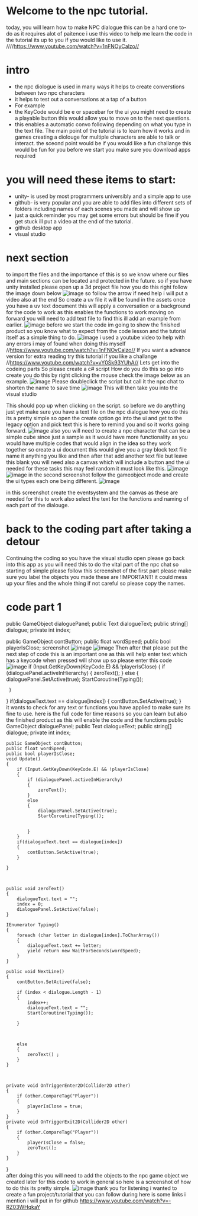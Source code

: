 # Welcome to the npc tutorial.
today, you will learn how to make NPC dialogue
this can be a hard one to-do as it requires alot of paitence 
i use this video to help me learn the code in the tutorial its up to you if you would like to use it.
////https://www.youtube.com/watch?v=1nFNOyCalzo//
# intro
* the npc diologue is used in many ways it helps to create converstions between two npc characters
* it helps to test out a conversations at a tap of a button
* For example
* the KeyCode would be e or spacebar for the ui you might need to create a playable button this would allow you to move on to the next questions.
* this enables a automatic convo following depending on what you type in the text file.
  The main point of the tutorial is to learn how it works and in games creating a diolouge for multiple characters are able to talk or interact.
  the sceond point would be if you would like a fun challange this would be fun for you
  before we start you make sure you download apps required
# you will need these items to start:
* unity- is used by most programmers universibly and a simple app to use 
* github- is very popular and you are able to add files into different sets of folders including names of each scenes you made and will show up
* just a quick reminder you may get some errors but should be fine if you get stuck ill put a video at the end of the tutorial.
* github desktop app
* visual studio
# next section 
to import the files and the importance of this is so we know where our files and main sections can be located and protected in the future.
so if you have unity installed please open up a 3d project file how you do this right follow the image down below 
![image](https://github.com/user-attachments/assets/ffe63c4e-3526-437f-a24a-d395af2b016c)
so follow the arrow if need help i will put a video also at the end 
So create a uv file it will be found in the assets 
once you have a uv text document this will apply a conversation or a background for the code to work as this enables the functions to work moving on forward you will need to add text file to find this ill add an example from earlier. 
![image](https://github.com/user-attachments/assets/0efd9c23-07b5-4c13-8a4f-a5045a960168)
before we start the code im going to show the finished product so you know what to expect from the code lesson and the tutorial itself as a simple thing to do.
![image](https://github.com/user-attachments/assets/740099bf-7917-43d5-b25a-9a35352152f0)
i used a youtube video to help with any errors i may of found when doing this myself
//https://www.youtube.com/watch?v=1nFNOyCalzo//
If you want a advance version for extra reading try this tutorial if you like a challange
//https://www.youtube.com/watch?v=vY0Sk93YUhA//
 Lets get into the codeing parts So please create a c# script 
 How do you do this so go into create you do this by right clicking the mouse check the image below as an example.
 ![image](https://github.com/user-attachments/assets/096173a5-7098-4055-8850-873498f12690)
Please doubleclick the script but call it the npc chat to shorten the name to save time 
![image](https://github.com/user-attachments/assets/ace42129-e723-44d5-92ce-f2de33a836dd)
This will then take you into the visual studio

This should pop up when clicking on the script.
so before we do anything just yet make sure you have a text file on the npc dialogue how you do this its a pretty simple
so open the create option go into the ui and get to the legacy option and pick text this is here to remind you and so it works going forward.
![image](https://github.com/user-attachments/assets/0377b739-6280-49ac-b914-94fdb681aecc)
also you will need to create a npc character that can be a simple cube since just a sample as it would have more functionality as you would have multiple codes that would align in the idea so they work together
so create a ui document this would give you a gray block text file name it anything you like 
and then after that add another text file but leave this blank you will need also a canvas which will include a button and the ui needed for these tasks this may feel random it must look like this.
![image](https://github.com/user-attachments/assets/706aae83-b9e8-4bf2-84c4-1beb6e037532)
![image](https://github.com/user-attachments/assets/4a1806e1-c5b6-4f7d-a00a-f7a8362a6d6b)
in the second screenshot follow the gameobject mode and create the ui types each one being different.
![image](https://github.com/user-attachments/assets/06dad15d-4116-446d-a48e-44a79ece7935)

in this screenshot create the eventsystem and the canvas as these are needed for this to work also select the text for the functions and naming of each part of the dialouge.
# back to the coding part after taking a detour
Continuing the coding so you have the visual studio open please go back into this app as you will need this to do the vital part of the npc chat so starting of simple please follow this screenshot of the first part please make sure you label the objects you made these are !IMPORTANT! it could mess up your files and the whole thing if not careful so please copy the names.
# code part 1
public GameObject dialoguePanel;
public Text dialogueText;
public string[] dialogue;
private int index;

public GameObject contButton;
public float wordSpeed;
public bool playerIsClose;
screenshot
![image](https://github.com/user-attachments/assets/62eb80b3-c693-467b-8137-c027b9d2f8c8)
![image](https://github.com/user-attachments/assets/91ec8d33-3a04-4958-8018-b639e9086906)
Then after that please put the next step of code this is an important one as this will help enter text which has a keycode when pressed will show up
so please enter this code
![image](https://github.com/user-attachments/assets/d0594950-4dd4-4fbe-b155-22f7d6c08632)
 if (Input.GetKeyDown(KeyCode.E) && !playerIsClose)
 {
     if (dialoguePanel.activeInHierarchy)
     {
         zeroText();
     }
     else
     {
         dialoguePanel.SetActive(true);
         StartCoroutine(Typing());


     }
 }
 if(dialogueText.text == dialogue[index])
 {
     contButton.SetActive(true);
 }    
it wants to check for any text or functions you have applied to make sure its fine to use.
here is the full code for time reasons so you can learn but also the finished product as this will enable the code and the functions 
    public GameObject dialoguePanel;
    public Text dialogueText;
    public string[] dialogue;
    private int index;

    public GameObject contButton;
    public float wordSpeed;
    public bool playerIsClose;
    void Update()
    {
        if (Input.GetKeyDown(KeyCode.E) && !playerIsClose)
        {
            if (dialoguePanel.activeInHierarchy)
            {
                zeroText();
            }
            else
            {
                dialoguePanel.SetActive(true);
                StartCoroutine(Typing());


            }
        }
        if(dialogueText.text == dialogue[index])
        {
            contButton.SetActive(true);
        }    

    }



    public void zeroText()
    {
        dialogueText.text = "";
        index = 0;
        dialoguePanel.SetActive(false);
    }

    IEnumerator Typing()
    {
        foreach (char letter in dialogue[index].ToCharArray())
        {
            dialogueText.text += letter;
            yield return new WaitForSeconds(wordSpeed);
        }
    }

    public void NextLine()
    {
        contButton.SetActive(false);

        if (index < dialogue.Length - 1)
        {
            index++;
            dialogueText.text = "";
            StartCoroutine(Typing());

        }

        
        
        else
        {
            zeroText() ;
        }
    }



    private void OnTriggerEnter2D(Collider2D other)
    {
        if (other.CompareTag("Player"))
        {
            playerIsClose = true;
        }
    }
    private void OnTriggerExit2D(Collider2D other)
    {
        if (other.CompareTag("Player"))
        {
            playerIsClose = false;
            zeroText();
        }
    }

}     
after doing this you will need to add the objects to the npc game object we created later 
for this code to work in general so here is a screenshot of how to do this its pretty simple.
![image](https://github.com/user-attachments/assets/e2dd6c99-1e47-4582-ac7c-031d6a74f148)
thank you for listening i wanted to create a fun project/tutorial that you can follow during
here is some links i mention i will put in 
for github
https://www.youtube.com/watch?v=-RZ03WHqkaY


     


















